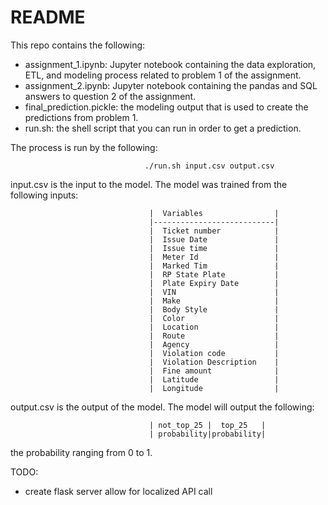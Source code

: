 # README

This repo contains the following:
  - assignment_1.ipynb: Jupyter notebook containing the data exploration, ETL, and modeling process related to problem 1 of the assignment. 
  - assignment_2.ipynb: Jupyter notebook containing the pandas and SQL answers to question 2 of the assignment.
  - final_prediction.pickle: the modeling output that is used to create the predictions from problem 1.
  - run.sh: the shell script that you can run in order to get a prediction. 
  
  The process is run by the following:
 
                                  ./run.sh input.csv output.csv
   
  input.csv is the input to the model. The model was trained from the following inputs:

                                   |  Variables                |
                                   |---------------------------|
                                   |  Ticket number            |
                                   |  Issue Date               |
                                   |  Issue time               |
                                   |  Meter Id                 |
                                   |  Marked Tim               |
                                   |  RP State Plate           |
                                   |  Plate Expiry Date        |
                                   |  VIN                      |
                                   |  Make                     |
                                   |  Body Style               |
                                   |  Color                    |
                                   |  Location                 |
                                   |  Route                    |
                                   |  Agency                   |
                                   |  Violation code           |
                                   |  Violation Description    |
                                   |  Fine amount              |
                                   |  Latitude                 |
                                   |  Longitude                |
                                   
  output.csv is the output of the model. The model will output the following: 
                                   
                                   | not_top_25 |  top_25   |
                                   | probability|probability|
  
  the probability ranging from 0 to 1.
  
  TODO:
  - create flask server allow for localized API call  
